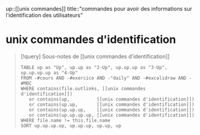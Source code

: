 up::[[unix commandes]]
title::"commandes pour avoir des informations sur l'identification des utilisateurs"
# unix commandes d'identification

> [!query] Sous-notes de [[unix commandes d'identification]]
> ```dataview
> TABLE up as "Up", up.up as "2-Up", up.up.up as "3-Up", up.up.up.up as "4-Up"
> FROM -#cours AND -#exercice AND -"daily" AND -#excalidraw AND -#MOC
> WHERE contains(file.outlinks, [[unix commandes d'identification]])
>    or contains(up,          [[unix commandes d'identification]])
>    or contains(up.up,       [[unix commandes d'identification]])
>    or contains(up.up.up,    [[unix commandes d'identification]])
>    or contains(up.up.up.up, [[unix commandes d'identification]])
> WHERE file.name != this.file.name
> SORT up.up.up.up, up.up.up, up.up, up
> ```

